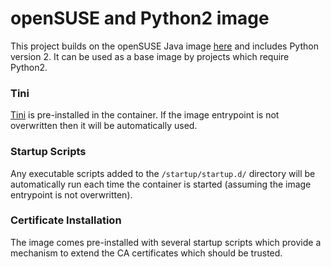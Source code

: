 # openSUSE and Python2 image

This project builds on the openSUSE Java image [here](https://github.com/CAFapi/opensuse-jre8-image) and includes Python version 2. It can be used as a base image by projects which require Python2.

### Tini
[Tini](https://github.com/krallin/tini) is pre-installed in the container.  If the image entrypoint is not overwritten then it will be automatically used.

### Startup Scripts
Any executable scripts added to the `/startup/startup.d/` directory will be automatically run each time the container is started (assuming the image entrypoint is not overwritten).

### Certificate Installation
The image comes pre-installed with several startup scripts which provide a mechanism to extend the CA certificates which should be trusted.
